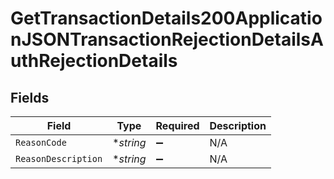 # GetTransactionDetails200ApplicationJSONTransactionRejectionDetailsAuthRejectionDetails


## Fields

| Field               | Type                | Required            | Description         |
| ------------------- | ------------------- | ------------------- | ------------------- |
| `ReasonCode`        | **string*           | :heavy_minus_sign:  | N/A                 |
| `ReasonDescription` | **string*           | :heavy_minus_sign:  | N/A                 |